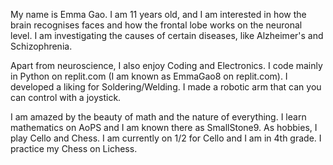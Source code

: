 My name is Emma Gao. I am 11 years old, and I am interested in how the brain recognises faces and how the frontal lobe works on the neuronal level. 
I am investigating the causes of certain diseases, like Alzheimer's and Schizophrenia.

Apart from neuroscience, I also enjoy Coding and Electronics. 
I code mainly in Python on replit.com (I am known as EmmaGao8 on replit.com). 
I developed a liking for Soldering/Welding. I made a robotic arm that can you can control with a joystick.

I am amazed by the beauty of math and the nature of everything. 
I learn mathematics on AoPS and I am known there as SmallStone9. As hobbies, I play Cello and Chess. 
I am currently on 1/2 for Cello and I am in 4th grade. I practice my Chess on Lichess.
